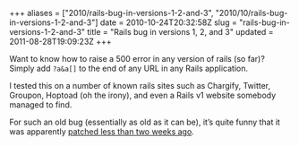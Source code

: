 +++
aliases = ["2010/rails-bug-in-versions-1-2-and-3", "2010/10/rails-bug-in-versions-1-2-and-3"]
date = 2010-10-24T20:32:58Z
slug = "rails-bug-in-versions-1-2-and-3"
title = "Rails bug in versions 1, 2, and 3"
updated = 2011-08-28T19:09:23Z
+++

Want to know how to raise a 500 error in any version of rails (so far)?
Simply add `?a&a[]` to the end of any URL in any Rails application.

I tested this on a number of known rails sites such as Chargify,
Twitter, Groupon, Hoptoad (oh the irony), and even a Rails v1 website
somebody managed to find.

For such an old bug (essentially as old as it can be), it’s quite funny
that it was apparently [patched less than two weeks
ago](https://rails.lighthouseapp.com/projects/8994/tickets/3030-rails-does-not-handle-typeerror-from-rack-on-malformed-query-strings).
